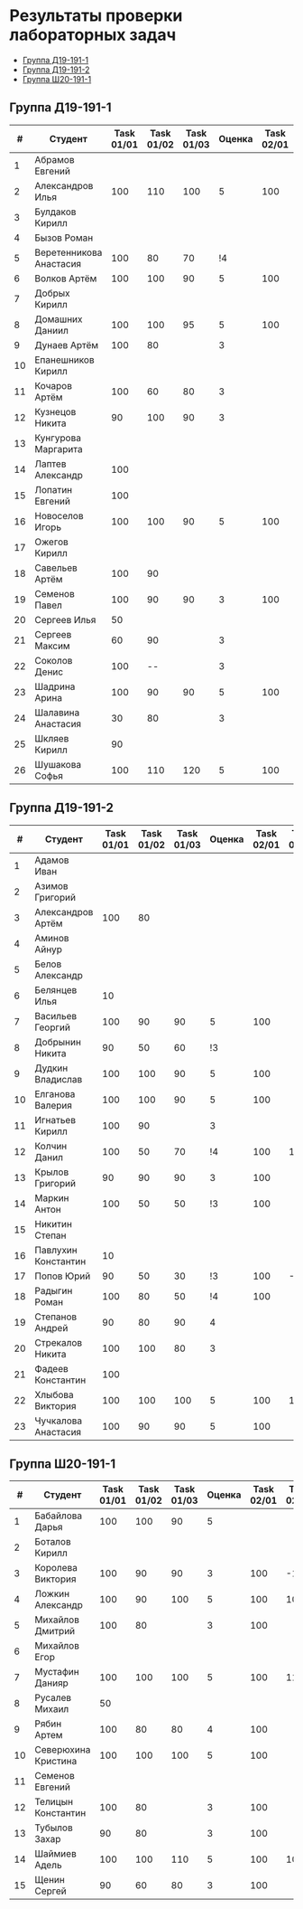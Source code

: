 # Результаты проверки лабораторных задач

<!--TOC-->
  - [Группа Д19-191-1](#-19-191-1)
  - [Группа Д19-191-2](#-19-191-2)
  - [Группа Ш20-191-1](#-20-191-1)
<!--/TOC-->

## Группа Д19-191-1
|#|Студент| Task 01/01 | Task 01/02 | Task 01/03 | Оценка | Task 02/01 | Task 02/02 |
|----|--|--|--|--|--|--|--|
|1|Абрамов Евгений||
|2|Александров Илья|100|110|100|5|100|
|3|Булдаков Кирилл|
|4|Бызов Роман|
|5|Веретенникова Анастасия|100|80|70|!4|
|6|Волков Артём|100|100|90|5|100|
|7|Добрых Кирилл|
|8|Домашних Даниил|100|100|95|5|100|
|9|Дунаев Артём|100|80||3|
|10|Епанешников Кирилл|
|11|Кочаров Артём|100|60|80|3|
|12|Кузнецов Никита|90|100|90|3|
|13|Кунгурова Маргарита|
|14|Лаптев Александр|100|
|15|Лопатин Евгений|100|
|16|Новоселов Игорь|100|100|90|5|100|
|17|Ожегов Кирилл|
|18|Савельев Артём|100|90|
|19|Семенов Павел|100|90|90|3|100|
|20|Сергеев Илья|50|
|21|Сергеев Максим|60|90||3|
|22|Соколов Денис|100|--||3|
|23|Шадрина Арина|100|90|90|5|100|
|24|Шалавина Анастасия|30|80||3|
|25|Шкляев Кирилл|90|
|26|Шушакова Софья|100|110|120|5|100|100|

## Группа Д19-191-2
|#|Студент| Task 01/01 | Task 01/02 | Task 01/03 | Оценка | Task 02/01 | Task 02/02 |
|----|--|--|--|--|--|--|--|
|1|Адамов Иван|
|2|Азимов Григорий|
|3|Александров Артём|100|80|
|4|Аминов Айнур|
|5|Белов Александр|
|6|Белянцев Илья|10|
|7|Васильев Георгий|100|90|90|5|100|
|8|Добрынин Никита|90|50|60|!3|
|9|Дудкин Владислав|100|100|90|5|100|
|10|Елганова Валерия|100|100|90|5|100|
|11|Игнатьев Кирилл|100|90||3|
|12|Колчин Данил|100|50|70|!4|100|100|
|13|Крылов Григорий|90|90|90|3|100|
|14|Маркин Антон|100|50|50|!3|100
|15|Никитин Степан|
|16|Павлухин Константин|10|
|17|Попов Юрий|90|50|30|!3|100|-100
|18|Радыгин Роман|100|80|50|!4|100|
|19|Степанов Андрей|90|80|90|4|
|20|Стрекалов Никита|100|100|80|3|
|21|Фадеев Константин|100|
|22|Хлыбова Виктория|100|100|100|5|100|100|
|23|Чучкалова Анастасия|100|90|90|5|100|

## Группа Ш20-191-1
|#|Студент| Task 01/01 | Task 01/02 | Task 01/03 | Оценка | Task 02/01 | Task 02/02 |
|----|--|--|--|--|--|--|--|
|1|Бабайлова Дарья|100|100|90|5|
|2|Боталов Кирилл|
|3|Королева Виктория|100|90|90|3|100|-100|
|4|Ложкин Александр|100|90|100|5|100|100|
|5|Михайлов Дмитрий|100|80||3|100|
|6|Михайлов Егор|
|7|Мустафин Данияр|100|100|100|5|100|110|
|8|Русалев Михаил|50|
|9|Рябин Артем|100|80|80|4|100|
|10|Северюхина Кристина|100|100|100|5|100|
|11|Семенов Евгений|
|12|Телицын Константин|100|80||3|100|
|13|Тубылов Захар|90|80||3|100|
|14|Шаймиев Адель|100|100|110|5|100|100|
|15|Щенин Сергей|90|60|80|3|100|
